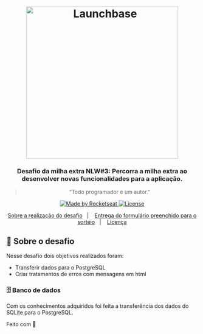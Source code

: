 <h1 align="center">
    <img alt="Launchbase" src="https://storage.googleapis.com/golden-wind/bootcamp-launchbase/logo.png" width="400px" />
</h1>

<h3 align="center">
  Desafio da milha extra NLW#3: Percorra a milha extra ao desenvolver novas funcionalidades para a aplicação.
</h3>

<blockquote align="center">“Todo programador é um autor.”</blockquote>

<p align="center">

  <a href="https://rocketseat.com.br">
    <img alt="Made by Rocketseat" src="https://img.shields.io/badge/made%20by-Rocketseat-%23F8952D">
  </a>

  <a href="LICENSE" >
    <img alt="License" src="https://img.shields.io/badge/license-MIT-%23F8952D">
  </a>

</p>

<p align="center">
  <a href="#rocket-sobre-o-desafio">Sobre a realização do desafio</a>&nbsp;&nbsp;&nbsp;|&nbsp;&nbsp;&nbsp;
  <a href="#calendar-entrega">Entrega do formulário preenchido para o sorteio</a>&nbsp;&nbsp;&nbsp;|&nbsp;&nbsp;&nbsp;
  <a href="#memo-licença">Licença</a>
</p>

## :rocket: Sobre o desafio

Nesse desafio dois objetivos realizados foram:
- Transferir dados para o PostgreSQL
- Criar tratamentos de erros com mensagens em html

### :file_cabinet: Banco de dados

Com os conhecimentos adquiridos foi feita a transferência dos dados do SQLite para o PostgreSQL.

Feito com :purple_heart:
